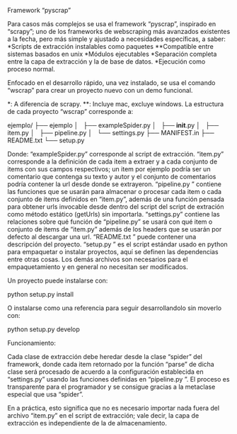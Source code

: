 Framework “pyscrap”

Para casos más complejos se usa el framework “pyscrap”, inspirado en “scrapy”; uno de los frameworks de webscraping más avanzados existentes a la fecha, pero más simple y ajustado a necesidades específicas, a saber:
*Scripts de extracción instalables como paquetes
**Compatible entre sistemas basados en unix
*Módulos ejecutables
*Separación completa entre la capa de extracción y la de base de datos.
*Ejecución como proceso normal.

Enfocado en el desarrollo rápido, una vez instalado, se usa el comando “wscrap” para crear un proyecto nuevo con un demo funcional. 


*: A diferencia de scrapy.
**: Incluye mac, excluye windows.
La estructura de cada proyecto “wscrap” corresponde a:

ejemplo/
├── ejemplo
│   ├── exampleSpider.py
│   ├── __init__.py
│   ├── item.py
│   ├── pipeline.py
│   └── settings.py
├── MANIFEST.in
├── README.txt
└── setup.py

Donde:
“exampleSpider.py” corresponde al script de extracción. 
“item.py” corresponde a la definición de cada item a extraer y a cada conjunto de items con sus campos respectivos; un item por ejemplo podría ser un comentario que contenga su texto y autor y el conjunto de comentarios podría contener la url desde donde se extrayeron.
 “pipeline.py
” contiene las funciones que se usarán para almacenar o procesar cada item o cada conjunto de items definidos en “item.py”, además de una función pensada para obtener urls invocable desde dentro del script del script de extración como método estático (getUrls) sin importarla.
“settings.py” contiene las relaciones sobre qué función de “pipeline.py” se usará con qué item o conjunto de items de “item.py” además de los headers que se usarán por defecto al descargar una url.
“README.txt
” puede contener una descripción del proyecto.
“setup.py
” es el script estándar usado en python para empaquetar o instalar proyectos, aquí se definen las dependencias entre otras cosas.
Los demás archivos son necesarios para el empaquetamiento y en general no necesitan ser modificados.

Un proyecto puede instalarse con:

python setup.py install

O instalarse como una referencia para seguir desarrollandolo sin moverlo con:

python setup.py develop


Funcionamiento: 

Cada clase de extracción debe heredar desde la clase “spider” del framework, donde cada item retornado por la función “parse” de dicha clase será procesado de acuerdo a la configuración establecida en “settings.py” usando las funciones definidas en “pipeline.py
”. El proceso es transparente para el programador y se consigue gracias a la metaclase especial que usa “spider”. 

En a práctica, esto significa que no es necesario importar nada fuera del archivo “item.py” en el script de extracción; vale decir, la capa de extracción es independiente de la de almacenamiento.